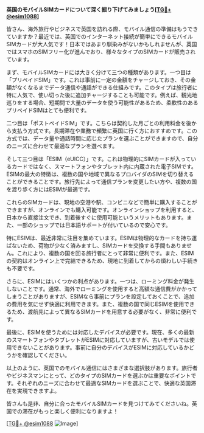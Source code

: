 **英国のモバイルSIMカードについて深く掘り下げてみましょう[[TG💪+ @esim1088](https://t.me/s/esim1088)]**

皆さん、海外旅行やビジネスで英国を訪れる際、モバイル通信の準備はもうできていますか？最近では、英国でのインターネット接続が簡単にできるモバイルSIMカードが大人気です！日本ではあまり馴染みがないかもしれませんが、英国ではスマホのSIMフリー化が進んでおり、様々なタイプのSIMカードが販売されています。

まず、モバイルSIMカードには大きく分けて三つの種類があります。一つ目は「プリペイドSIM」です。これは事前に一定の金額をチャージしておき、その金額がなくなるまでデータ通信や通話ができる仕組みです。このタイプは旅行者に特に人気で、使い切った後に追加チャージすることも可能です。例えば、観光地巡りをする場合、短期間で大量のデータを使う可能性があるため、柔軟性のあるプリペイドSIMはとても便利です。

二つ目は「ポストペイドSIM」です。こちらは契約した月ごとの利用料金を後から支払う方式です。長期滞在や業務で頻繁に英国に行く方におすすめです。この方式では、データ量や通話時間に応じたプランを選ぶことができますので、自分のニーズに合わせて最適なプランを選べます。

そして三つ目は「ESIM（eUICC）」です。これは物理的にSIMカードが入っているカードではなく、スマートフォンやタブレット内に内蔵された電子SIMです。ESIMの最大の特徴は、複数の国や地域で異なるプロバイダのSIMを切り替えることができることです。旅行先によって通信プランを変更したい方や、複数の国を渡り歩く方にはESIMが最適です。

これらのSIMカードは、現地の空港や駅、コンビニなどで簡単に購入することができますが、オンラインでも購入可能です。オンラインショップを利用すると、日本から直接注文でき、到着後すぐに使用可能というメリットもあります。また、一部のショップでは日本語サポートが付いているので安心です。

特にESIMは、最近非常に注目を集めています。ESIMは物理的なカードを持ち運ばないため、荷物が少なく済みますし、SIMカードを交換する手間もありません。これにより、複数の国を回る旅行者にとって非常に便利です。また、ESIMの契約はオンライン上で完結できるため、現地に到着してからの煩わしい手続きも不要です。

さらに、ESIMにはいくつかの利点があります。一つは、ローミング料金が発生しないことです。通常、海外でローミングを使用すると高額な通信費がかかってしまうことがありますが、ESIMなら事前にプランを設定しておくことで、追加の費用を気にせず快適に利用できます。また、複数の国で同じESIMを使用できるため、渡航先によって異なるSIMカードを用意する必要がなく、非常に便利です。

最後に、ESIMを使うためには対応したデバイスが必要です。現在、多くの最新のスマートフォンやタブレットがESIMに対応していますが、古いモデルでは使用できないことがあります。事前に自分のデバイスがESIMに対応しているかどうかを確認してください。

以上のように、英国でのモバイル通信にはさまざまな選択肢があります。旅行者やビジネスマンにとって、どのタイプのSIMカードを選ぶかは重要なポイントです。それぞれのニーズに合わせて最適なSIMカードを選ぶことで、快適な英国滞在を実現できますよ。

皆さんも是非、自分に合ったモバイルSIMカードを見つけてみてくださいね。英国での滞在がもっと楽しく便利になりますよ！

[[TG💪+ @esim1088](https://t.me/s/esim1088) ![Image](https://i.postimg.cc/Y0z9fWf4/image.png)]